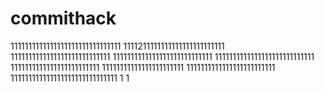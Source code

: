 # commithack
1111111111111111111111111111111
1111211111111111111111111111
1111111111111111111111111111
1111111111111111111111111111
1111111111111111111111111111
1111111111111111111111111
11111111111111111111111
1111111111111111111111111
111111111111111111111111111111
1
1
